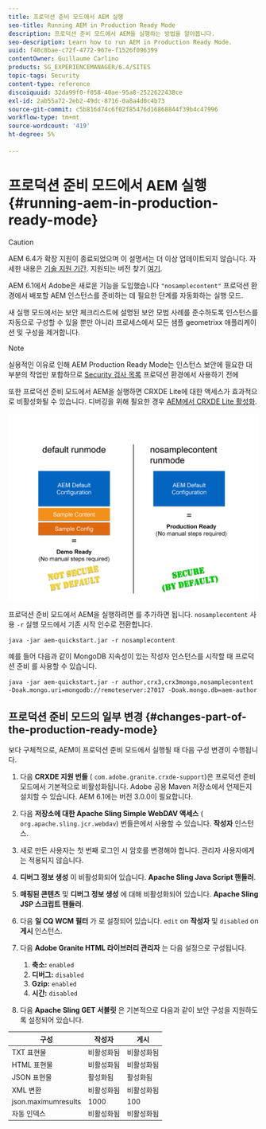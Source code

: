 ```yaml
---
title: 프로덕션 준비 모드에서 AEM 실행
seo-title: Running AEM in Production Ready Mode
description: 프로덕션 준비 모드에서 AEM을 실행하는 방법을 알아봅니다.
seo-description: Learn how to run AEM in Production Ready Mode.
uuid: f48c8bae-c72f-4772-967e-f1526f096399
contentOwner: Guillaume Carlino
products: SG_EXPERIENCEMANAGER/6.4/SITES
topic-tags: Security
content-type: reference
discoiquuid: 32da99f0-f058-40ae-95a8-2522622438ce
exl-id: 2ab55a72-2eb2-49dc-8716-0a8a4d0c4b73
source-git-commit: c5b816d74c6f02f85476d16868844f39b4c47996
workflow-type: tm+mt
source-wordcount: '419'
ht-degree: 5%

---
```


# 프로덕션 준비 모드에서 AEM 실행{#running-aem-in-production-ready-mode}

>[!CAUTION]
>
>AEM 6.4가 확장 지원이 종료되었으며 이 설명서는 더 이상 업데이트되지 않습니다. 자세한 내용은 [기술 지원 기간](https://helpx.adobe.com/kr/support/programs/eol-matrix.html). 지원되는 버전 찾기 [여기](https://experienceleague.adobe.com/docs/).

AEM 6.1에서 Adobe은 새로운 기능을 도입했습니다 `"nosamplecontent"` 프로덕션 환경에서 배포할 AEM 인스턴스를 준비하는 데 필요한 단계를 자동화하는 실행 모드.

새 실행 모드에서는 보안 체크리스트에 설명된 보안 모범 사례를 준수하도록 인스턴스를 자동으로 구성할 수 있을 뿐만 아니라 프로세스에서 모든 샘플 geometrixx 애플리케이션 및 구성을 제거합니다.

>[!NOTE]
>
>실용적인 이유로 인해 AEM Production Ready Mode는 인스턴스 보안에 필요한 대부분의 작업만 포함하므로 [Security 검사 목록](/help/sites-administering/security-checklist.md) 프로덕션 환경에서 사용하기 전에
>
>또한 프로덕션 준비 모드에서 AEM을 실행하면 CRXDE Lite에 대한 액세스가 효과적으로 비활성화될 수 있습니다. 디버깅을 위해 필요한 경우 [AEM에서 CRXDE Lite 활성화](/help/sites-administering/enabling-crxde-lite.md).

![chlimage_1-83](assets/chlimage_1-83.png)

프로덕션 준비 모드에서 AEM을 실행하려면 를 추가하면 됩니다. `nosamplecontent` 사용 `-r` 실행 모드에서 기존 시작 인수로 전환합니다.

```shell
java -jar aem-quickstart.jar -r nosamplecontent
```

예를 들어 다음과 같이 MongoDB 지속성이 있는 작성자 인스턴스를 시작할 때 프로덕션 준비 를 사용할 수 있습니다.

```shell
java -jar aem-quickstart.jar -r author,crx3,crx3mongo,nosamplecontent -Doak.mongo.uri=mongodb://remoteserver:27017 -Doak.mongo.db=aem-author
```

## 프로덕션 준비 모드의 일부 변경 {#changes-part-of-the-production-ready-mode}

보다 구체적으로, AEM이 프로덕션 준비 모드에서 실행될 때 다음 구성 변경이 수행됩니다.

1. 다음 **CRXDE 지원 번들** ( `com.adobe.granite.crxde-support`)은 프로덕션 준비 모드에서 기본적으로 비활성화됩니다. Adobe 공용 Maven 저장소에서 언제든지 설치할 수 있습니다. AEM 6.1에는 버전 3.0.0이 필요합니다.

1. 다음 **저장소에 대한 Apache Sling Simple WebDAV 액세스** ( `org.apache.sling.jcr.webdav`) 번들은에서 사용할 수 있습니다. **작성자** 인스턴스.

1. 새로 만든 사용자는 첫 번째 로그인 시 암호를 변경해야 합니다. 관리자 사용자에게는 적용되지 않습니다.
1. **디버그 정보 생성** 이 비활성화되어 있습니다. **Apache Sling Java Script 핸들러**.

1. **매핑된 콘텐츠** 및 **디버그 정보 생성** 에 대해 비활성화되어 있습니다. **Apache Sling JSP 스크립트 핸들러**.

1. 다음 **일 CQ WCM 필터** 가 로 설정되어 있습니다. `edit` on **작성자** 및 `disabled` on **게시** 인스턴스.

1. 다음 **Adobe Granite HTML 라이브러리 관리자** 는 다음 설정으로 구성됩니다.

   1. **축소:** `enabled`
   1. **디버그:** `disabled`
   1. **Gzip:** `enabled`
   1. **시간:** `disabled`

1. 다음 **Apache Sling GET 서블릿** 은 기본적으로 다음과 같이 보안 구성을 지원하도록 설정되어 있습니다.

| **구성** | **작성자** | **게시** |
|---|---|---|
| TXT 표현물 | 비활성화됨 | 비활성화됨 |
| HTML 표현물 | 비활성화됨 | 비활성화됨 |
| JSON 표현물 | 활성화됨 | 활성화됨 |
| XML 변환 | 비활성화됨 | 비활성화됨 |
| json.maximumresults | 1000 | 100 |
| 자동 인덱스 | 비활성화됨 | 비활성화됨 |
